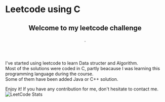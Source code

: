 # Leetcode using C
<header>
   <h2>Welcome to my leetcode challenge</h2>.
</header>
I've started using leetcode to learn Data structer and Algorithm.<br>
Most of the solutions were coded in C, partly beacause I was learning this programming language during the course.<br>
Some of them have been added Java or C++ solution.<br>

Enjoy it! If you have any contribution for me, don't hesitate to contact me.
![LeetCode Stats](https://leetcard.jacoblin.cool/haivietb9?theme=light&font=Noto%20Sans%20Rejang)

